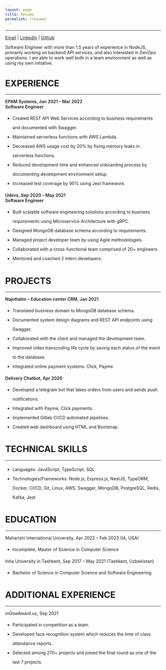 ```yaml
---
layout: page
title: Resume
permalink: /resume/
---
```

<style type="text/css">
  strong {
    font-weight: 600;
  }
  hr {
    margin-bottom: 10px;
  }

  li {
    line-height: 30px;
  }
</style>

---
[Email](mailto:nodirbek.ergashev34@gmail.com) | [LinkedIn](https://www.linkedin.com/in/nodirbekergashev/) | [Github](https://github.com/nodirshox)

Software Engineer with more than 1.5 years of experience in NodeJS, primarily working on backend API services, and also interested in DevOps operations. I am able to work well both in a team environment as well as using my own initiative.

# EXPERIENCE
---
**EPAM Systems, Jun 2021 – Mar 2022<br>Software Engineer**

- Created REST API Web Services according to business requirements and documented with Swagger.
- Maintained serverless functions with AWS Lambda.
- Decreased AWS usage cost by 20% by fixing memory leaks in serverless functions.
- Reduced development time and enhanced onboarding process by documenting development environment setup.
- Increased test coverage by 95% using Jest framework.

**Udevs, Sep 2020 – May 2021<br>Software Engineer**

- Built scalable software engineering solutions according to business requirements using Microservice Architecture with
gRPC.
- Designed MongoDB database schema according to requirements.
- Managed project developer team by using Agile methodologies.
- Collaborated with a cross-functional team comprised of 20+ engineers.
- Mentored and coached 2 intern developers.

# PROJECTS
---
**Najottalim – Education center CRM, Jan 2021**
- Translated business domain to MongoDB database schema.
- Documented system design diagrams and REST API endpoints using Swagger.
- Collaborated with the client and managed the development team.
- Improved video transcoding life cycle by saving each status of the event to the database.
- Integrated online payment systems: Click, Payme

**Delivery Chatbot, Apr 2020**
- Developed a telegram bot that takes orders from users and sends push notifications.
- Integrated with Payme, Click payments.
- Implemented Gitlab CI/CD automated pipelines.
- Created web dashboard using HTML and Bootstrap.

# TECHNICAL SKILLS
---
- Languages: JavaScript, TypeScript, SQL
- Technologies/Frameworks: Node.js, Express.js, NestJS, TypeORM, Docker, CI/CD, Git, Linux, AWS, Swagger, MongoDB, PostgreSQL, Redis, Kafka, Jest

# EDUCATION
---
Maharishi International University, Apr 2022 – Feb 2023 (IA, USA)
- Incomplete, Master of Science in Computer Science

Inha University in Tashkent, Sep 2017 – May 2021 (Tashkent, Uzbekistan)
- Bachelor of Science in Computer Science and Software Engineering

# ADDITIONAL EXPERIENCE
---
mGowAward.uz, Sep 2021
- Participated in competition as a team.
- Developed face recognition system which reduces the time of class attendance reports.
- Selected among 270+ projects and joined the final round as one of the last 7 projects.